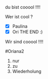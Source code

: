 
du bist cooool !!!!

Wer ist cool ?
- [X] Paulina
- [X] Ori 
 THE END :)

Wir sind cooool !!!!

#Oriana2

 1. nur
 2. zu
 3. Wiederholung
